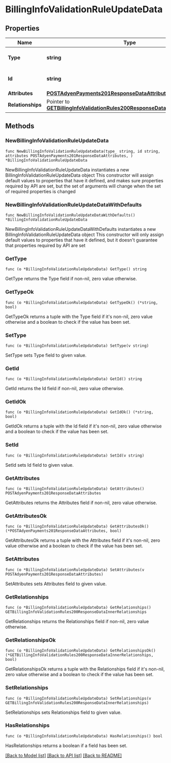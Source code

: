 # BillingInfoValidationRuleUpdateData

## Properties

Name | Type | Description | Notes
------------ | ------------- | ------------- | -------------
**Type** | **string** | The resource&#39;s type | [default to "billing_info_validation_rules"]
**Id** | **string** | The resource&#39;s id | 
**Attributes** | [**POSTAdyenPayments201ResponseDataAttributes**](POSTAdyenPayments201ResponseDataAttributes.md) |  | 
**Relationships** | Pointer to [**GETBillingInfoValidationRules200ResponseDataInnerRelationships**](GETBillingInfoValidationRules200ResponseDataInnerRelationships.md) |  | [optional] 

## Methods

### NewBillingInfoValidationRuleUpdateData

`func NewBillingInfoValidationRuleUpdateData(type_ string, id string, attributes POSTAdyenPayments201ResponseDataAttributes, ) *BillingInfoValidationRuleUpdateData`

NewBillingInfoValidationRuleUpdateData instantiates a new BillingInfoValidationRuleUpdateData object
This constructor will assign default values to properties that have it defined,
and makes sure properties required by API are set, but the set of arguments
will change when the set of required properties is changed

### NewBillingInfoValidationRuleUpdateDataWithDefaults

`func NewBillingInfoValidationRuleUpdateDataWithDefaults() *BillingInfoValidationRuleUpdateData`

NewBillingInfoValidationRuleUpdateDataWithDefaults instantiates a new BillingInfoValidationRuleUpdateData object
This constructor will only assign default values to properties that have it defined,
but it doesn't guarantee that properties required by API are set

### GetType

`func (o *BillingInfoValidationRuleUpdateData) GetType() string`

GetType returns the Type field if non-nil, zero value otherwise.

### GetTypeOk

`func (o *BillingInfoValidationRuleUpdateData) GetTypeOk() (*string, bool)`

GetTypeOk returns a tuple with the Type field if it's non-nil, zero value otherwise
and a boolean to check if the value has been set.

### SetType

`func (o *BillingInfoValidationRuleUpdateData) SetType(v string)`

SetType sets Type field to given value.


### GetId

`func (o *BillingInfoValidationRuleUpdateData) GetId() string`

GetId returns the Id field if non-nil, zero value otherwise.

### GetIdOk

`func (o *BillingInfoValidationRuleUpdateData) GetIdOk() (*string, bool)`

GetIdOk returns a tuple with the Id field if it's non-nil, zero value otherwise
and a boolean to check if the value has been set.

### SetId

`func (o *BillingInfoValidationRuleUpdateData) SetId(v string)`

SetId sets Id field to given value.


### GetAttributes

`func (o *BillingInfoValidationRuleUpdateData) GetAttributes() POSTAdyenPayments201ResponseDataAttributes`

GetAttributes returns the Attributes field if non-nil, zero value otherwise.

### GetAttributesOk

`func (o *BillingInfoValidationRuleUpdateData) GetAttributesOk() (*POSTAdyenPayments201ResponseDataAttributes, bool)`

GetAttributesOk returns a tuple with the Attributes field if it's non-nil, zero value otherwise
and a boolean to check if the value has been set.

### SetAttributes

`func (o *BillingInfoValidationRuleUpdateData) SetAttributes(v POSTAdyenPayments201ResponseDataAttributes)`

SetAttributes sets Attributes field to given value.


### GetRelationships

`func (o *BillingInfoValidationRuleUpdateData) GetRelationships() GETBillingInfoValidationRules200ResponseDataInnerRelationships`

GetRelationships returns the Relationships field if non-nil, zero value otherwise.

### GetRelationshipsOk

`func (o *BillingInfoValidationRuleUpdateData) GetRelationshipsOk() (*GETBillingInfoValidationRules200ResponseDataInnerRelationships, bool)`

GetRelationshipsOk returns a tuple with the Relationships field if it's non-nil, zero value otherwise
and a boolean to check if the value has been set.

### SetRelationships

`func (o *BillingInfoValidationRuleUpdateData) SetRelationships(v GETBillingInfoValidationRules200ResponseDataInnerRelationships)`

SetRelationships sets Relationships field to given value.

### HasRelationships

`func (o *BillingInfoValidationRuleUpdateData) HasRelationships() bool`

HasRelationships returns a boolean if a field has been set.


[[Back to Model list]](../README.md#documentation-for-models) [[Back to API list]](../README.md#documentation-for-api-endpoints) [[Back to README]](../README.md)


